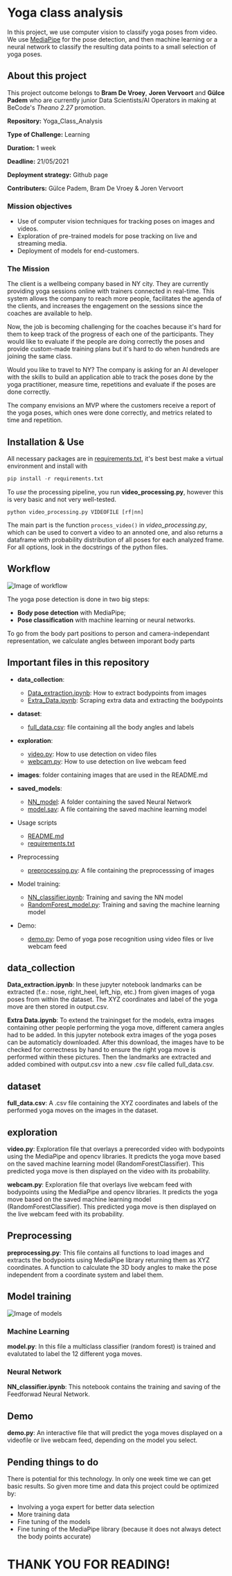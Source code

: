# Yoga class analysis

In this project, we use computer vision to classify yoga poses from video. We use [MediaPipe]() for the pose detection, and then machine learning or a neural network to classify the resulting data points to a small selection of yoga poses.

## About this project
This project outcome belongs to **Bram De Vroey**, **Joren Vervoort** and **Gülce Padem** who are currently junior Data Scientists/AI Operators in making at BeCode's _Theano 2.27_ promotion.

**Repository:** Yoga_Class_Analysis

**Type of Challenge:** Learning

**Duration:** 1 week

**Deadline:** 21/05/2021

**Deployment strategy:** Github page

**Contributers:** Gülce Padem, Bram De Vroey & Joren Vervoort

### Mission objectives

- Use of computer vision techniques for tracking poses on images and videos.
- Exploration of pre-trained models for pose tracking on live and streaming media.
- Deployment of models for end-customers.

### The Mission

The client is a wellbeing company based in NY city. They are currently providing yoga sessions online with trainers connected in real-time. This system allows the company to reach more people, facilitates the agenda of the clients, and increases the engagement on the sessions since the coaches are available to help.

Now, the job is becoming challenging for the coaches because it's hard for them to keep track of the progress of each one of the participants. They would like to evaluate if the people are doing correctly the poses and provide custom-made training plans but it's hard to do when hundreds are joining the same class.

Would you like to travel to NY? The company is asking for an AI developer with the skills to build an application able to track the poses done by the yoga practitioner, measure time, repetitions and evaluate if the poses are done correctly.

The company envisions an MVP where the customers receive a report of the yoga poses, which ones were done correctly, and metrics related to time and repetition. 



## Installation & Use

All necessary packages are in [requirements.txt](requirements.txt), it's best best make a virtual environment and install with 
```python 
pip install -r requirements.txt
```

To *use* the processing pipeline, you run **video_processing.py**, however this is very basic and not very well-tested.

```
python video_processing.py VIDEOFILE [rf|nn]
```

The main part is the function `process_video()` in _video_processing.py_, which can be used to convert a video to an annoted one, and also returns a dataframe with probability distribution of all poses for each analyzed frame. For all options, look in the docstrings of the python files.

## Workflow

![Image of workflow](images/workflow.png)

The yoga pose detection is done in two big steps: 
* **Body pose detection** with MediaPipe;
* **Pose classification** with machine learning or neural networks.

To go from the body part positions to person and camera-independant representation, we calculate angles between imporant body parts 

## Important files in this repository
- **data_collection**:
    - [Data_extraction.ipynb](data_collection/Data_extraction.ipynb): How to extract bodypoints from images
    - [Extra_Data.ipynb](data_collection/Extra_Data.ipynb): Scraping extra data and extracting the bodypoints

- **dataset**:
    - [full_data.csv](dataset/full_data.csv): file containing all the body angles and labels

- **exploration**:
    - [video.py](exploration/video.py): How to use detection on video files
    - [webcam.py](exploration/webcam.py): How to use detection on live webcam feed

- **images**: folder containing images that are used in the README.md

- **saved_models**:
    - [NN_model](saved_models/NN_model): A folder containing the saved Neural Network
    - [model.sav](saved_models/model.sav): A file containing the saved machine learning model
    
- Usage scripts 
    - [README.md](README.md)
    - [requirements.txt](requirements.txt)
- Preprocessing
    - [preprocessing.py](preprocessing.py): A file containing the preprocesssing of images
- Model training:
    - [NN_classifier.ipynb](NN_classifier.ipynb): Training and saving the NN model
    - [RandomForest_model.py](RandomForest_model.py): Training and saving the machine learning model
- Demo:
    - [demo.py](demo.py): Demo of yoga pose recognition using video files or live webcam feed



## data_collection
**Data_extraction.ipynb**: 
In these jupyter notebook landmarks can be extracted (f.e.: nose, right_heel, left_hip, etc.) from given images of yoga poses from within the dataset. The XYZ coordinates and label of the yoga move are then stored in output.csv.

**Extra Data.ipynb**: 
To extend the trainingset for the models, extra images containing other people performing the yoga move, different camera angles had to be added. In this jupyter notebook extra images of the yoga poses can be automaticly downloaded. After this download, the images have to be checked for correctness by hand to ensure the right yoga move is performed within these pictures. Then the landmarks are extracted and added combined with output.csv into a new .csv file called full_data.csv.

## dataset
**full_data.csv**: 
A .csv file containing the XYZ coordinates and labels of the performed yoga moves on the images in the dataset.

## exploration
**video.py**: 
Exploration file that overlays a prerecorded video with bodypoints using the MediaPipe and opencv libraries. It predicts the yoga move based on the saved machine learning model (RandomForestClassifier). This predicted yoga move is then displayed on the video with its probability.

**webcam.py**: 
Exploration file that overlays live webcam feed with bodypoints using the MediaPipe and opencv libraries. It predicts the yoga move based on the saved machine learning model (RandomForestClassifier). This predicted yoga move is then displayed on the live webcam feed with its probability.

## Preprocessing
**preprocessing.py**: 
This file contains all functions to load images and extracts the bodypoints using MediaPipe library returning them as XYZ coordinates. A function to calculate the 3D body angles to make the pose independent from a coordinate system and label them.

## Model training

![Image of models](images/models.png)

### Machine Learning
**model.py**: 
In this file a multiclass classifier (random forest) is trained and evalutated to label the 12 different yoga moves. 

### Neural Network
**NN_classifier.ipynb**: 
This notebook contains the training and saving of the Feedforwad Neural Network.

## Demo
**demo.py**: 
An interactive file that will predict the yoga moves displayed on a videofile or live webcam feed, depending on the model you select.

## Pending things to do

There is potential for this technology. In only one week time we can get basic results. So given more time and data this project could be optimized by:
- Involving a yoga expert for better data selection
- More training data
- Fine tuning of the models
- Fine tuning of the MediaPipe library (because it does not always detect the body points accurate)



# THANK YOU FOR READING!

